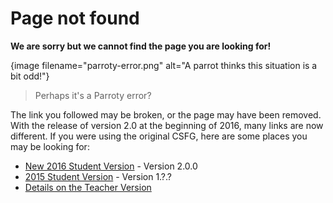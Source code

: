 # Page not found

**We are sorry but we cannot find the page you are looking for!**

{image filename="parroty-error.png" alt="A parrot thinks this situation is a bit odd!"}

> Perhaps it's a Parroty error?

The link you followed may be broken, or the page may have been removed. With the release of version 2.0 at the beginning of 2016, many links are now different. If you were using the original CSFG, here are some places you may be looking for:

- [New 2016 Student Version](http://www.csfieldguide.org.nz/en/) - Version 2.0.0
- [2015 Student Version](http://www.csfieldguide.org.nz/releases/1.9.9/) - Version 1.?.?
- [Details on the Teacher Version](http://www.csfieldguide.org.nz/en/about.html)
